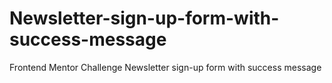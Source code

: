 # Newsletter-sign-up-form-with-success-message
Frontend Mentor Challenge Newsletter sign-up form with success message
